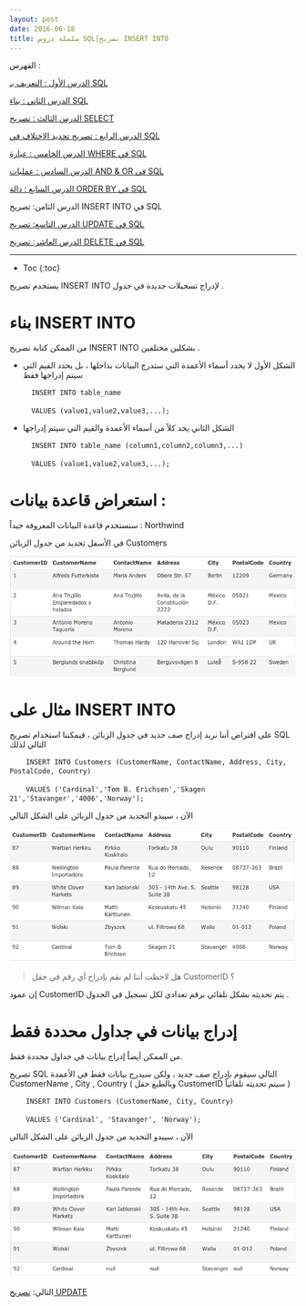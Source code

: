 ```yaml
---
layout: post
date: 2016-06-18
title: سلسلة دروس SQL|تصريح INSERT INTO
---
```


الفهرس :


[الدرس الأول : التعريف بـ SQL](intro)

[الدرس الثاني : بناء SQL](build)

[الدرس الثالث : تصريح SELECT](select)

[الدرس الرابع : تصريح تحديد الاختلاف في SQL](select-distinct)

[الدرس الخامس : عبارة WHERE في SQL](where)

[الدرس السادس : عمليات AND & OR في SQL](and-or)

[الدرس السابع : دالة ORDER BY في SQL](order-by)

الدرس الثامن: تصريح INSERT INTO في SQL

[الدرس التاسع: تصريح UPDATE في SQL](update)

[الدرس العاشر: تصريح DELETE في SQL](delete)

*****************

* Toc
{:toc}

يستخدم تصريح INSERT INTO لإدراج تسجيلات جديدة في جدول .



# بناء INSERT INTO


من الممكن كتابة تصريح INSERT INTO بشكلين مختلفين .


* الشكل الأول لا يحدد أسماء الأعمدة التي ستدرج البيانات بداخلها ، بل يحدد القيم التي سيتم إدراجها فقط


		INSERT INTO table_name

		VALUES (value1,value2,value3,...);

* الشكل الثاني يحد كلاً من أسماء الأعمدة والقيم التي سيتم إدراجها


		INSERT INTO table_name (column1,column2,column3,...)

		VALUES (value1,value2,value3,...);


# استعراض قاعدة بيانات :



سنستخدم قاعدة البيانات المعروفة جيداً : Northwind


في الأسفل تحديد من جدول الزبائن Customers


![customers](/assets/customers.png)

# مثال على INSERT INTO


على افتراض أننا نريد إدراج صف جديد في جدول الزبائن ، فيمكننا استخدام تصريح SQL التالي لذلك


		INSERT INTO Customers (CustomerName, ContactName, Address, City, PostalCode, Country)

		VALUES ('Cardinal','Tom B. Erichsen','Skagen 21','Stavanger','4006','Norway'); 

الآن ، سيبدو التحديد من جدول الزبائن على الشكل التالي

![customers1](/assets/customers1.png)


> هل لاحظت أننا لم نقم بإدراج أي رقم في حقل CustomerID ؟

إن عمود CustomerID يتم تحديثه بشكل تلقائي برقم تعدادي لكل تسجيل في الجدول .


# إدراج بيانات في جداول محددة فقط


من الممكن أيضاً إدراج بيانات في جداول محددة فقط.


تصريح SQL التالي سيقوم بإدراج صف جديد ، ولكن سيدرج بيانات فقط في الأعمدة CustomerName , City , Country ( وبالطبع حقل CustomerID سيتم تحديثه تلقائياً ) 


		INSERT INTO Customers (CustomerName, City, Country)

		VALUES ('Cardinal', 'Stavanger', 'Norway');

الآن ، سيبدو التحديد من جدول الزبائن على الشكل التالي

![customers2](/assets/customers2.png)

التالي: [تصريح UPDATE](update)